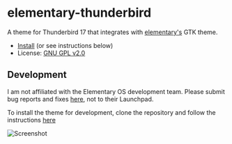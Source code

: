 
# elementary-thunderbird

A theme for Thunderbird 17 that integrates with [elementary's](http://elementaryos.org)
GTK theme.

  * [Install](https://addons.mozilla.org/en-US/thunderbird/addon/elementary-thunderbird/) (or see instructions below)
  * License: [GNU GPL v2.0](https://www.gnu.org/licenses/gpl-2.0)


## Development

I am not affiliated with the Elementary OS development team. Please submit bug
reports and fixes [here](http://github.com/alxlit/elementary-thunderbird/issues), not
to their Launchpad.

To install the theme for development, clone the repository and follow the instructions
[here](https://developer.mozilla.org/en-US/docs/Building_a_Theme#Test)

![Screenshot](elementary-thunderbird/raw/master/screenshots/1.png)

